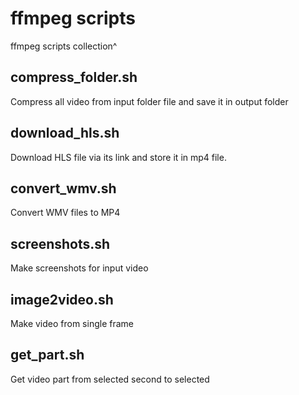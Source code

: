 # ffmpeg scripts
ffmpeg scripts collection^

## compress_folder.sh
Compress all video from input folder file and save it in output folder

## download_hls.sh
Download HLS file via its link and store it in mp4 file.

## convert_wmv.sh
Convert WMV files to MP4

## screenshots.sh
Make screenshots for input video

## image2video.sh
Make video from single frame

## get_part.sh
Get video part from selected second to selected
